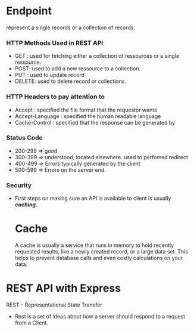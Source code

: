 # Endpoint

represent a single records or a collection of records.

### HTTP Methods Used in REST API
  - GET : used for fetching either a collection of ressources or a single ressource.
  - POST: used to add a new ressource to a collection.
  - PUT : used to update record
  - DELETE: used to delete record or collections.
  
### HTTP Headers to pay attention to
  - Accept : specified the file format that the requestor wants
  - Accept-Language : specified the human readable language
  - Cache-Control : specified that the response can be generated by
  
### Status Code
  - 200-299 => good
  - 300-399 => understood, located elsewhere. used to perfomed redirect 
  - 400-499 => Errors typically generated by the client
  - 500-599 => Errors on the server end.
  
### Security
- First steps on making sure an API is available to client is usually ***caching***.
  
  # Cache
  A cache is usually a service that runs in memory to hold recently requested results, like a newly created record, or a large data set.
This helps to prevent database calls and even costly calculations on your data.

# REST API with Express
REST - Representational State Transfer

- Rest is a set of ideas about how a server should respond to a request from a Client.
